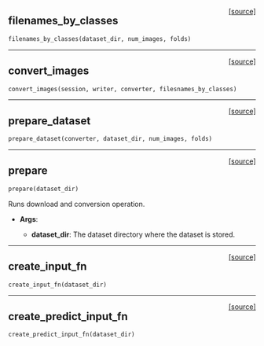 <span style="float:right;">[[source]](https://github.com/polyaxon/polyaxon/blob/master/polyaxon/datasets/flowers17.py#L46)</span>

## filenames_by_classes


```python
filenames_by_classes(dataset_dir, num_images, folds)
```


----

<span style="float:right;">[[source]](https://github.com/polyaxon/polyaxon/blob/master/polyaxon/datasets/flowers17.py#L70)</span>

## convert_images


```python
convert_images(session, writer, converter, filesnames_by_classes)
```


----

<span style="float:right;">[[source]](https://github.com/polyaxon/polyaxon/blob/master/polyaxon/datasets/flowers17.py#L92)</span>

## prepare_dataset


```python
prepare_dataset(converter, dataset_dir, num_images, folds)
```


----

<span style="float:right;">[[source]](https://github.com/polyaxon/polyaxon/blob/master/polyaxon/datasets/flowers17.py#L128)</span>

## prepare


```python
prepare(dataset_dir)
```


Runs download and conversion operation.

- __Args__:

	- __dataset_dir__: The dataset directory where the dataset is stored.



----

<span style="float:right;">[[source]](https://github.com/polyaxon/polyaxon/blob/master/polyaxon/datasets/flowers17.py#L161)</span>

## create_input_fn


```python
create_input_fn(dataset_dir)
```


----

<span style="float:right;">[[source]](https://github.com/polyaxon/polyaxon/blob/master/polyaxon/datasets/flowers17.py#L166)</span>

## create_predict_input_fn


```python
create_predict_input_fn(dataset_dir)
```
